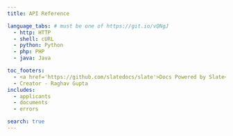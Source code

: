 ```yaml
---
title: API Reference

language_tabs: # must be one of https://git.io/vQNgJ
  - http: HTTP
  - shell: cURL
  - python: Python
  - php: PHP
  - java: Java

toc_footers:
  - <a href='https://github.com/slatedocs/slate'>Docs Powered by Slate</a>
  - Creator - Raghav Gupta
includes:
  - applicants
  - documents 
  - errors

search: true
---
```


